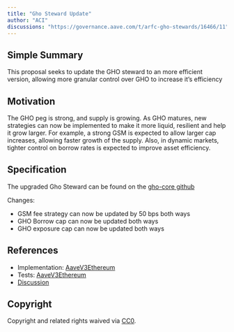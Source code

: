```yaml
---
title: "Gho Steward Update"
author: "ACI"
discussions: "https://governance.aave.com/t/arfc-gho-stewards/16466/11"
---
```


## Simple Summary

This proposal seeks to update the GHO steward to an more efficient version, allowing more granular control over GHO to increase it’s efficiency

## Motivation

The GHO peg is strong, and supply is growing. As GHO matures, new strategies can now be implemented to make it more liquid, resilient and help it grow larger. For example, a strong GSM is expected to allow larger cap increases, allowing faster growth of the supply. Also, in dynamic markets, tighter control on borrow rates is expected to improve asset efficiency.

## Specification

The upgraded Gho Steward can be found on the [gho-core github](https://github.com/aave/gho-core/blob/main/src/contracts/misc/GhoStewardV2.sol)

Changes:

- GSM fee strategy can now be updated by 50 bps both ways
- GHO Borrow cap can now be updated both ways
- GHO exposure cap can now be updated both ways

## References

- Implementation: [AaveV3Ethereum](https://github.com/bgd-labs/aave-proposals-v3/blob/main/src/20240602_AaveV3Ethereum_GhoStewardUpdate/AaveV3Ethereum_GhoStewardUpdate_20240602.sol)
- Tests: [AaveV3Ethereum](https://github.com/bgd-labs/aave-proposals-v3/blob/main/src/20240602_AaveV3Ethereum_GhoStewardUpdate/AaveV3Ethereum_GhoStewardUpdate_20240602.t.sol)
- [Discussion](https://governance.aave.com/t/arfc-gho-stewards/16466/11)

## Copyright

Copyright and related rights waived via [CC0](https://creativecommons.org/publicdomain/zero/1.0/).
